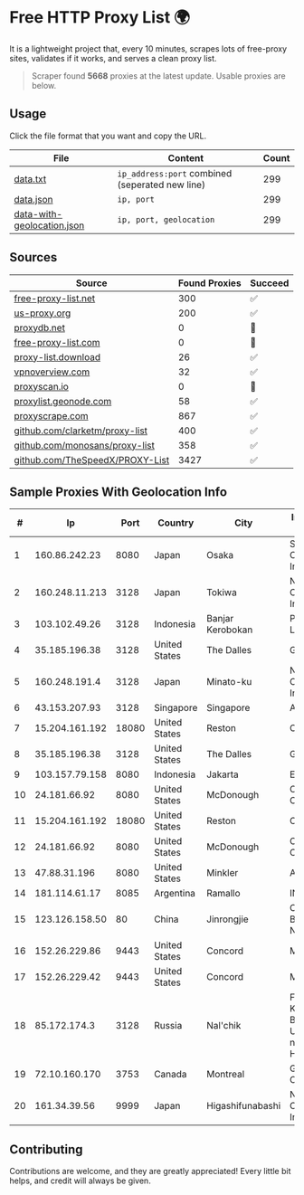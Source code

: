 
# Free HTTP Proxy List 🌍

It is a lightweight project that, every 10 minutes, scrapes lots of free-proxy sites, validates if it works, and serves a clean proxy list.


> Scraper found **5668** proxies at the latest update. Usable proxies are below.

## Usage

Click the file format that you want and copy the URL.


|File|Content|Count|
|----|-------|-----|
|[data.txt](https://raw.githubusercontent.com/themiralay/Proxy-List-World/master/data.txt)|`ip_address:port` combined (seperated new line)|299|
|[data.json](https://raw.githubusercontent.com/themiralay/Proxy-List-World/master/data.json)|`ip, port`|299|
|[data-with-geolocation.json](https://raw.githubusercontent.com/themiralay/Proxy-List-World/master/data-with-geolocation.json)|`ip, port, geolocation`|299|

## Sources

|Source|Found Proxies|Succeed|
|------|-------------|-------|
|[free-proxy-list.net](https://free-proxy-list.net)|300|✅|
|[us-proxy.org](https://www.us-proxy.org)|200|✅|
|[proxydb.net](http://proxydb.net)|0|🚫|
|[free-proxy-list.com](https://free-proxy-list.com/?page=&port=&type%5B%5D=http&type%5B%5D=https&up_time=0&search=Search)|0|🚫|
|[proxy-list.download](https://www.proxy-list.download/HTTP)|26|✅|
|[vpnoverview.com](https://vpnoverview.com/privacy/anonymous-browsing/free-proxy-servers)|32|✅|
|[proxyscan.io](https://www.proxyscan.io)|0|🚫|
|[proxylist.geonode.com](https://proxylist.geonode.com/api/proxy-list?limit=300&page=1&sort_by=lastChecked&sort_type=desc&protocols=http,https)|58|✅|
|[proxyscrape.com](https://api.proxyscrape.com/v2/?request=displayproxies&protocol=http&timeout=10000&country=all&ssl=all&anonymity=all)|867|✅|
|[github.com/clarketm/proxy-list](https://raw.githubusercontent.com/clarketm/proxy-list/master/proxy-list-raw.txt)|400|✅|
|[github.com/monosans/proxy-list](https://raw.githubusercontent.com/monosans/proxy-list/main/proxies/http.txt)|358|✅|
|[github.com/TheSpeedX/PROXY-List](https://raw.githubusercontent.com/TheSpeedX/PROXY-List/master/http.txt)|3427|✅|


## Sample Proxies With Geolocation Info

|#|Ip|Port|Country|City|Internet Service Provider|
|-|--|----|-------|----|-------------------------|
|1|160.86.242.23|8080|Japan|Osaka|Sony Network Communications Inc|
|2|160.248.11.213|3128|Japan|Tokiwa|NTT PC Communications, Inc.|
|3|103.102.49.26|3128|Indonesia|Banjar Kerobokan|PT Aplikanusa Lintasarta|
|4|35.185.196.38|3128|United States|The Dalles|Google LLC|
|5|160.248.191.4|3128|Japan|Minato-ku|NTT PC Communications, Inc.|
|6|43.153.207.93|3128|Singapore|Singapore|Aceville Pte.ltd|
|7|15.204.161.192|18080|United States|Reston|OVH SAS|
|8|35.185.196.38|3128|United States|The Dalles|Google LLC|
|9|103.157.79.158|8080|Indonesia|Jakarta|EASTMEDIA|
|10|24.181.66.92|8080|United States|McDonough|Charter Communications|
|11|15.204.161.192|18080|United States|Reston|OVH SAS|
|12|24.181.66.92|8080|United States|McDonough|Charter Communications|
|13|47.88.31.196|8080|United States|Minkler|Alibaba.com LLC|
|14|181.114.61.17|8085|Argentina|Ramallo|INTERAIR|
|15|123.126.158.50|80|China|Jinrongjie|China Unicom Beijing Province Network|
|16|152.26.229.86|9443|United States|Concord|MCNC|
|17|152.26.229.42|9443|United States|Concord|MCNC|
|18|85.172.174.3|3128|Russia|Nal'chik|FGBOU VPO Kabardino-Balkarian State University named after H.M.Berbekov|
|19|72.10.160.170|3753|Canada|Montreal|GloboTech Communications|
|20|161.34.39.56|9999|Japan|Higashifunabashi|NTT PC Communications, Inc.|



## Contributing

Contributions are welcome, and they are greatly appreciated! Every
little bit helps, and credit will always be given.

